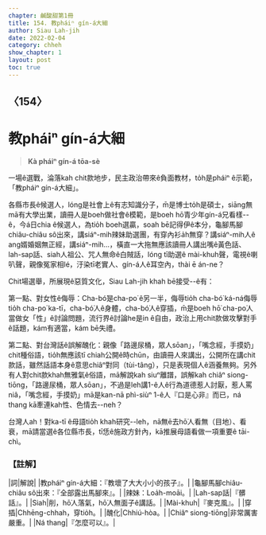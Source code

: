```yaml
---
chapter: 鹹酸甜第1冊
title: 154. 教pháiⁿ gín-á大細
author: Siau Lah-jih
date: 2022-02-04
category: chheh
show_chapter: 1
layout: post
toc: true
---
```

  
## 〈154〉
# 教pháiⁿ gín-á大細
>**Kà pháiⁿ gín-á tōa-sè**

一場ê選戰，淪落kah chit款地步，民主政治帶來ê負面教材，to̍h是pháiⁿ ê示範，「教pháiⁿ gín-á大細」。

各縣市長ê候選人，lóng是社會上ê有志知識分子，m̄是博士to̍h是碩士，siāng無mā有大學出業，讀冊人是boeh做社會ê模範，是boeh hō͘青少年gín-á兄看樣--ê，今á日chia ê候選人，為tio̍h boeh選贏，soah bē記得伊ê本分，龜腳馬腳chiâu-chiâu sô出來，講siáⁿ-mih辣妹助選團，有穿內衫a̍h無穿？講siáⁿ-mih人ê ang婿婚姻無正經，講siáⁿ-mih…，橫直一大拖無應該讀冊人講出嘴ê黃色話、lah-sap話、siah人祖公、咒人無命ê白賊話，lóng tī助選ê mài-khuh聲，電視ê喇叭聲，親像冤家相lé，汙染tī老實人、gín-á人ê耳空內，thài ē án-ne？

Chit場選舉，所展現ê惡質文化，Siau Lah-jih khah bē接受--ê有：

第一點、對女性ê侮辱：Cha-bó͘是cha-po͘ ê另一半，侮辱tio̍h cha-bó͘ ká-ná侮辱tio̍h cha-po͘ ka-tī，cha-bó͘人ê身體，cha-bó͘人ê穿插，m̄是boeh hō͘ cha-po͘人當做女「性」ê討論問題，流行界ê討論he是in ê自由，政治上用chit款做攻擊對手ê話題，kám有適當，kám bē失禮。

第二點、對台灣話ê誤解醜化：親像「路邊尿桶，眾人sōan」，「嘴念經，手摸奶」chit種俗語，tio̍h無應該tī chiah公開ê時chūn，由讀冊人來講出，公開所在講chit款話，雖然話語本身ê意思chiâⁿ對同（tùi-tâng），只是表現個人ê涵養無夠。另外有人對chit款khah無雅氣ê俗語，mā解說kah siuⁿ離譜，誤解kah chiâⁿ siong-tiōng，「路邊尿桶，眾人sōan」，不過是leh講1-ê人ê行為道德惹人討厭，惹人罵niâ，「嘴念經，手摸奶」mā是kan-nā phì-siùⁿ 1-ê人『口是心非』而已，ná thang kā牽連kah性、色情去--neh？

台灣人ah！對ka-tī ê母語tio̍h khah研究--leh，nā無ē去hō͘人看無（目地）、看衰，mā請當選ê各位縣市長，tī恁ê施政方針內，kā推展母語看做一項重要ê tāi-chì。

### 【註解】

|詞|解說|
|教pháiⁿ gín-á大細：『教壞了大大小小的孩子』。|
|龜腳馬腳chiâu-chiâu sô出來：『全部露出馬腳來』。|
|辣妹：Loa̍h-moāi。|
|Lah-sap話|『髒話』。|
|Siah|削，hō͘人落氣，hō͘人無面子ê講話。|
|Mài-khuh|『麥克風』。|
|穿插|Chhēng-chhah，穿tio̍h。|
|醜化|Chhiú-hòa。|
|Chiâⁿ siong-tiōng|非常厲害嚴重。|
|Ná thang|『怎麼可以』。|

